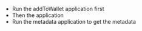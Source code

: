 

- Run the addToWallet application first
- Then the application
- Run the metadata application to get the metadata
